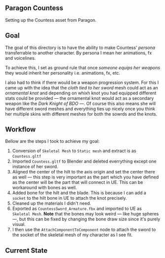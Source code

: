 <section id="section-head">
  <h1>Paragon Countess</h1>
  <p>Setting up the Countess asset from Paragon.</p>
</section>

<section id="section-goal">
  <h2>Goal</h2>
  <p>The goal of this directory is to have the ability to make Countess' <em>persona</em> transferrable to another character. By persona I mean her animations, fx and voicelines. </p>
  <p>To achieve this, I set as ground rule that once <em>someone equips her weapons</em> they would inherit her personality i.e. animations, fx, etc.</p>
  <p>I also had to think if there would be a weapon progression system. For this I came up with the idea that the <em>cloth tied to her sword</em> mesh could act as an <em>ornamental knot</em> and depending on whixh knot you had equipped different stats could be provided &mdash; the ornamental knot would act as a secondary weapon like the <em>Dark Knight of BDO</em> &mdash;. Of course this also means she will have different sword meshes and everything ties up nicely once you think her multiple skins with different meshes for both the sowrds and the knots.</p>
</section>

<section id="section-workflow">
  <h2>Workflow</h2>
  <p>Bellow are the steps I took to achieve my goal:</p>
  <ol>
    <li>Conversion of <code>Skeletal Mesh</code> to <code>Static mesh</code> and extract is as <code>Countess.gltf</code></li>
    <li>Imported <code>Countess.gltf</code> to Blender and deleted everrything except one instance of her sword.</li>
    <li>Aligned the center of the hilt to the axis origin and set the center there as well &mdash; this step is very important as the part which you have defined as the center will be the part that will connect in UE. This can be workaround with bones as well.</li>
    <li>Added bone for the hilt and the blade. This is because I can add a <code>socket</code> to the hilt bone in UE to attach the knot precisely.</li>
    <li>Cleaned up the materials I didn't need.</li>
    <li>Exported as <code>CountessSword_Armature.fbx</code> and imported to UE as <code>Skeletal Mesh</code>. <strong>Note</strong> that the bones may look weird &mdash; like huge spheres &mdash;, but this can be fixed by changing the bone draw size since it's purely visual.</li>
    <li>I then use the <code>AttachComponentToComponent</code> node to attach the sword to the socket of the skeletal mesh of my character as I see fit.</li>
  </ol>
</section>

<section id="section-current">
  <h2>Current State</h2>
  </section>